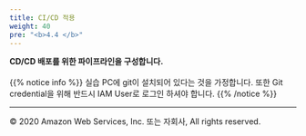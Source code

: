 ```yaml
---
title: CI/CD 적용
weight: 40
pre: "<b>4.4 </b>"
---
```


**CD/CD 배포를 위한 파이프라인을 구성합니다.** <br/><br/>
{{% notice info %}}
실습 PC에 git이 설치되어 있다는 것을 가정합니다. 또한 Git credential을 위해 반드시 IAM User로 로그인 하셔야 합니다. 
{{% /notice %}}



---
© 2020 Amazon Web Services, Inc. 또는 자회사, All rights reserved.




